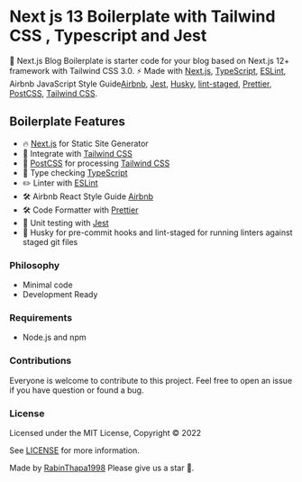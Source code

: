 # Next js 13 Boilerplate with Tailwind CSS , Typescript and Jest

🚀 Next.js Blog Boilerplate is starter code for your blog based on Next.js 12+ framework with Tailwind CSS 3.0. ⚡️ Made with [Next.js](https://nextjs.org), [TypeScript](https://www.typescriptlang.org), [ESLint](https://eslint.org), Airbnb JavaScript Style Guide[Airbnb](https://github.com/airbnb/javascript/tree/master/react), [Jest](https://jestjs.io), [Husky](
https://typicode.github.io/husky/#/), [lint-staged](https://github.com/okonet/lint-staged),
[Prettier](https://prettier.io), [PostCSS](https://postcss.org), [Tailwind CSS](https://tailwindcss.com).

## Boilerplate Features
- 🔥 [Next.js](https://nextjs.org) for Static Site Generator
- 🎨 Integrate with [Tailwind CSS](https://tailwindcss.com)
- 💅 [PostCSS](https://postcss.org) for processing [Tailwind CSS](https://tailwindcss.com)
- 🎉 Type checking [TypeScript](https://www.typescriptlang.org)
- ✏️ Linter with [ESLint](https://eslint.org)
- 🛠 Airbnb React Style Guide [Airbnb](https://github.com/airbnb/javascript/tree/master/react)
- 🛠 Code Formatter with [Prettier](https://prettier.io)
- 🧪 Unit testing with [Jest](https://jestjs.io)
- 🧪 Husky for pre-commit hooks and lint-staged for running linters against staged git files 

### Philosophy

- Minimal code
- Development Ready


### Requirements

- Node.js and npm


### Contributions

Everyone is welcome to contribute to this project. Feel free to open an issue if you have question or found a bug.

### License

Licensed under the MIT License, Copyright © 2022

See [LICENSE](LICENSE) for more information.


Made by [RabinThapa1998](https://github.com/RabinThapa1998 "RabinThapa1998")
Please give us a star 🌟.

